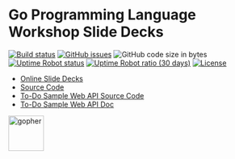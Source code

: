 # Go Programming Language Workshop Slide Decks

[![Build status](https://img.shields.io/travis/rfinochi/golang-workshop-decks?style=plastic)](https://travis-ci.org/rfinochi/golang-workshop-decks)
[![GitHub issues](https://img.shields.io/github/issues/rfinochi/golang-workshop-decks?style=plastic)](https://github.com/rfinochi/golang-workshop-decks/issues)
![GitHub code size in bytes](https://img.shields.io/github/languages/code-size/rfinochi/golang-workshop-decks?style=plastic)
[![Uptime Robot status](https://img.shields.io/uptimerobot/status/m783326337-351b881e251837d34da4cfa1?style=plastic)](https://decks.golang-workshop.io)
[![Uptime Robot ratio (30 days)](https://img.shields.io/uptimerobot/ratio/m783326337-351b881e251837d34da4cfa1?style=plastic)](https://status.golang-workshop.io)
[![License](https://img.shields.io/github/license/rfinochi/golang-workshop-decks?style=plastic)](https://opensource.org/licenses/mit-license.php)

* [Online Slide Decks](https://decks.golang-workshop.io)
* [Source Code](https://github.com/rfinochi/golang-workshop-src)
* [To-Do Sample Web API Source Code](https://github.com/rfinochi/golang-workshop-todo)
* [To-Do Sample Web API Doc](https://todo.golang-workshop.io/api-docs/index.html)

<img src="https://blog.golang.org/gopher/gopher.png" alt="gopher" width="70"/>